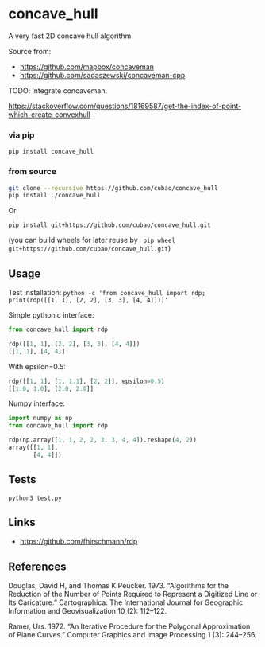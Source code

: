 # concave_hull

A very fast 2D concave hull algorithm.

Source from:

-   https://github.com/mapbox/concaveman
-   https://github.com/sadaszewski/concaveman-cpp

TODO: integrate concaveman.

https://stackoverflow.com/questions/18169587/get-the-index-of-point-which-create-convexhull

### via pip

```
pip install concave_hull
```

### from source

```bash
git clone --recursive https://github.com/cubao/concave_hull
pip install ./concave_hull
```

Or

```
pip install git+https://github.com/cubao/concave_hull.git
```

(you can build wheels for later reuse by ` pip wheel git+https://github.com/cubao/concave_hull.git`)

## Usage

Test installation: `python -c 'from concave_hull import rdp; print(rdp([[1, 1], [2, 2], [3, 3], [4, 4]]))'`

Simple pythonic interface:

```python
from concave_hull import rdp

rdp([[1, 1], [2, 2], [3, 3], [4, 4]])
[[1, 1], [4, 4]]
```

With epsilon=0.5:

```python
rdp([[1, 1], [1, 1.1], [2, 2]], epsilon=0.5)
[[1.0, 1.0], [2.0, 2.0]]
```

Numpy interface:

```python
import numpy as np
from concave_hull import rdp

rdp(np.array([1, 1, 2, 2, 3, 3, 4, 4]).reshape(4, 2))
array([[1, 1],
       [4, 4]])
```

## Tests

```
python3 test.py
```

## Links

-   https://github.com/fhirschmann/rdp

## References

Douglas, David H, and Thomas K Peucker. 1973. “Algorithms for the Reduction of the Number of Points Required to Represent a Digitized Line or Its Caricature.” Cartographica: The International Journal for Geographic Information and Geovisualization 10 (2): 112–122.

Ramer, Urs. 1972. “An Iterative Procedure for the Polygonal Approximation of Plane Curves.” Computer Graphics and Image Processing 1 (3): 244–256.
